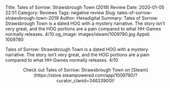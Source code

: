 Title: Tales of Sorrow: Strawsbrough Town (2019) Review
Date: 2020-01-05 22:51
Category: Reviews
Tags: negative review
Slug: tales-of-sorrow-strawsbrough-town-2019
Author: Hexadigital
Summary: Tales of Sorrow: Strawsbrough Town is a dated HOG with a mystery narrative. The story isn’t very great, and the HOG portions are a pain compared to what HH-Games normally releases. 4/10
og_image: images/steam/1009780.jpg
Appid: 1009780

Tales of Sorrow: Strawsbrough Town is a dated HOG with a mystery narrative. The story isn’t very great, and the HOG portions are a pain compared to what HH-Games normally releases. 4/10

<center>Check out Tales of Sorrow: Strawsbrough Town on [Steam](https://store.steampowered.com/app/1009780/?curator_clanid=34633900)!</center>
